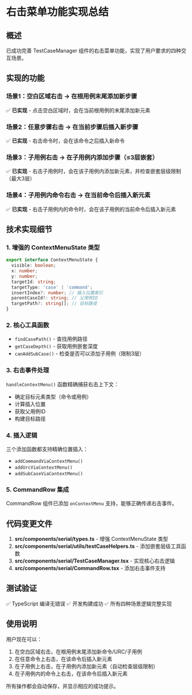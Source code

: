 # 右击菜单功能实现总结

## 概述
已成功完善 TestCaseManager 组件的右击菜单功能，实现了用户要求的四种交互场景。

## 实现的功能

### 场景1：空白区域右击 → 在根用例末尾添加新步骤
✅ **已实现** - 点击空白区域时，会在当前根用例的末尾添加新元素

### 场景2：任意步骤右击 → 在当前步骤后插入新步骤  
✅ **已实现** - 右击命令时，会在该命令之后插入新命令

### 场景3：子用例右击 → 在子用例内添加步骤（≤3层嵌套）
✅ **已实现** - 右击子用例时，会在该子用例内添加新元素，并检查嵌套层级限制（最大3层）

### 场景4：子用例内命令右击 → 在当前命令后插入新元素
✅ **已实现** - 右击子用例内的命令时，会在该子用例的当前命令后插入新元素

## 技术实现细节

### 1. 增强的 ContextMenuState 类型
```typescript
export interface ContextMenuState {
  visible: boolean;
  x: number;
  y: number;
  targetId: string;
  targetType: 'case' | 'command';
  insertIndex?: number; // 插入位置索引
  parentCaseId?: string; // 父用例ID 
  targetPath?: string[]; // 目标路径
}
```

### 2. 核心工具函数
- `findCasePath()` - 查找用例路径
- `getCaseDepth()` - 获取用例嵌套深度
- `canAddSubCase()` - 检查是否可以添加子用例（限制3层）

### 3. 右击事件处理
`handleContextMenu()` 函数精确捕获右击上下文：
- 确定目标元素类型（命令或用例）
- 计算插入位置
- 获取父用例ID
- 构建目标路径

### 4. 插入逻辑
三个添加函数都支持精确位置插入：
- `addCommandViaContextMenu()`
- `addUrcViaContextMenu()`  
- `addSubCaseViaContextMenu()`

### 5. CommandRow 集成
CommandRow 组件已添加 `onContextMenu` 支持，能够正确传递右击事件。

## 代码变更文件

1. **src/components/serial/types.ts** - 增强 ContextMenuState 类型
2. **src/components/serial/utils/testCaseHelpers.ts** - 添加嵌套层级工具函数
3. **src/components/serial/TestCaseManager.tsx** - 实现核心右击逻辑
4. **src/components/serial/CommandRow.tsx** - 添加右击事件支持

## 测试验证

✅ TypeScript 编译无错误
✅ 开发构建成功
✅ 所有四种场景逻辑完整实现

## 使用说明

用户现在可以：
1. 在空白区域右击，在根用例末尾添加新命令/URC/子用例
2. 在任意命令上右击，在该命令后插入新元素
3. 在子用例上右击，在子用例内添加新元素（自动检查层级限制）
4. 在子用例内的命令上右击，在该命令后插入新元素

所有操作都会自动保存，并显示相应的成功提示。